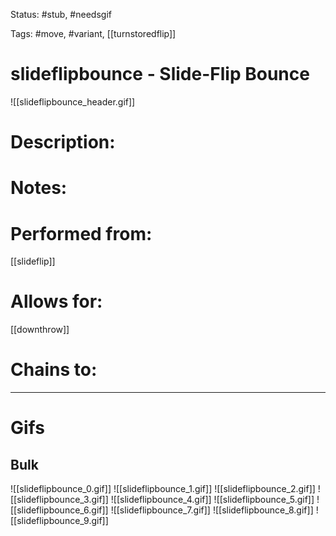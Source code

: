 Status: #stub, #needsgif 

Tags: #move, #variant, [[turnstoredflip]]

# slideflipbounce - Slide-Flip Bounce
![[slideflipbounce_header.gif]]
# Description:


# Notes:


# Performed from:
[[slideflip]]

# Allows for:
[[downthrow]]

# Chains to:


___
# Gifs
## Bulk
![[slideflipbounce_0.gif]]
![[slideflipbounce_1.gif]]
![[slideflipbounce_2.gif]]
![[slideflipbounce_3.gif]]
![[slideflipbounce_4.gif]]
![[slideflipbounce_5.gif]]
![[slideflipbounce_6.gif]]
![[slideflipbounce_7.gif]]
![[slideflipbounce_8.gif]]
![[slideflipbounce_9.gif]]